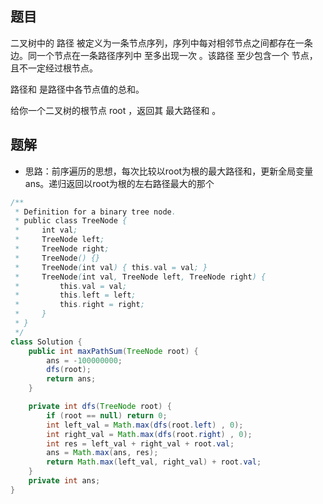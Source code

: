 ## 题目
二叉树中的 路径 被定义为一条节点序列，序列中每对相邻节点之间都存在一条边。同一个节点在一条路径序列中 至多出现一次 。该路径 至少包含一个 节点，且不一定经过根节点。

路径和 是路径中各节点值的总和。

给你一个二叉树的根节点 root ，返回其 最大路径和 。

## 题解
+ 思路：前序遍历的思想，每次比较以root为根的最大路径和，更新全局变量ans。递归返回以root为根的左右路径最大的那个

```java
/**
 * Definition for a binary tree node.
 * public class TreeNode {
 *     int val;
 *     TreeNode left;
 *     TreeNode right;
 *     TreeNode() {}
 *     TreeNode(int val) { this.val = val; }
 *     TreeNode(int val, TreeNode left, TreeNode right) {
 *         this.val = val;
 *         this.left = left;
 *         this.right = right;
 *     }
 * }
 */
class Solution {
    public int maxPathSum(TreeNode root) {
        ans = -100000000;
        dfs(root);
        return ans;
    }

    private int dfs(TreeNode root) {
        if (root == null) return 0;
        int left_val = Math.max(dfs(root.left) , 0);
        int right_val = Math.max(dfs(root.right) , 0);
        int res = left_val + right_val + root.val;
        ans = Math.max(ans, res);
        return Math.max(left_val, right_val) + root.val;                     
    }
    private int ans;
}
```

